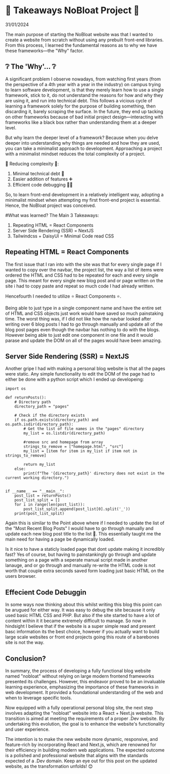 
# 🥡 Takeaways NoBloat Project 🥡
31/01/2024

The main purpose of starting the NoBloat website was that I wanted to create a website from scratch without using any prebuilt front-end libraries. From this process, I learned the fundamental reasons as to why we have these frameworks—the "Why" factor.

## ❔ The 'Why'... ❔
A significant problem I observe nowadays, from watching first years (from the perspective of a 4th year with a year in the industry) on campus trying to learn software development, is that they merely learn how to use a single framework, stick to it, do not understand the reasons for how and why they are using it, and run into technical debt. This follows a vicious cycle of learning a framework solely for the purpose of building something, then discarding it, barely scraping the surface. In the future, they end up tacking on other frameworks because of bad initial project design—interacting with frameworks like a black box rather than understanding them at a deeper level.

But why learn the deeper level of a framework? Because when you delve deeper into understanding why things are needed and how they are used, you can take a minimalist approach to development. Approaching a project with a minimalist mindset reduces the total complexity of a project.

🎲 Reducing complexity 🎲:
1. Minimal technical debt 🤌
2. Easier addition of features ➕
3. Efficient code debugging 🏃🏻‍


So, to learn front-end development in a relatively intelligent way, adopting a minimalist mindset when attempting my first front-end project is essential. Hence, the NoBloat project was conceived.

#What was learned?
The Main 3 Takeaways:
1. Repeating HTML = React Components
2. Server Side Rendering (SSR) = NextJS
3. Tailwindcss + DaisyUI = Minimal Code read CSS

## Repeating HTML = React Components
The first issue that I ran into with the site was that for every single page if I wanted to copy over the navbar, the project list, the way a list of items were ordered the HTML and CSS had to be repeated for each and every single page. This meant for every single new blog post and or page written on the site i had to copy paste and repeat so much code I had already written.

Hencefourth I needed to utilize ⭐ React Components ⭐.

Being able to just type in a single component name and have the entire set of HTML and CSS objects just work would have saved so much painstaking time. The worst thing was, if I did not like how the navbar looked after writing over 6 blog posts I had to go through manually and update all of the blog post pages even though the navbar has nothing to do with the blogs. However being able to just edit one component in one file and it would parase and update the DOM on all of the pages would have been amazing.

## Server Side Rendering (SSR) = NextJS

Another gripe I had with making a personal blog website is that all the pages were static. Any simple functionality to edit the DOM of the page had to either be done with a python script which I ended up developeing:


```
import os

def returnPosts():
    # Directory path
    directory_path = "pages"

    # Check if the directory exists
    if os.path.exists(directory_path) and os.path.isdir(directory_path):
        # Get the list of file names in the "pages" directory
        my_list = os.listdir(directory_path)

        #remove src and homepage from array
        strings_to_remove = ["homepage.html", "src"]
        my_list = [item for item in my_list if item not in strings_to_remove]

        return my_list
    else:
        print(f"The '{directory_path}' directory does not exist in the current working directory.")


if __name__ == "__main__":
    post_list = returnPosts()
    post_list_split = []
    for i in range(len(post_list)):
        post_list_split.append(post_list[0].split('_'))
    print(post_list_split)
```

Again this is similar to the Point above where if I needed to update the list of the "Most Recent Blog Posts" I would have to go through manually and update each new blog post title to the list 🤬. This essentially taught me the main need for having a page be dynamically loaded.

Is it nice to have a staticly loaded page that dont update making it incredibly fast? Yes of course, but having to painstankingly go through and update something on a page with a seperate manual script made in another lanauge, and or go through and manually re-write the HTML code is not worth that couple extra seconds saved form loading just basic HTML on the users browser. 

## Effecient Code Debuggin 

In some ways now thinking about this whilst writing this blog this point can be arugued for either way. It was easy to debug the site because it only used basic HTML CSS and PHP. But also if the site started to have a lot of content within it it became extremely difficult to manage. So now in hindsight I believe that if the website is a super simple read and present basc information its the best choice, however if you actually want to build large scale websites or front end projects going this route of a barebones site is not the way.


## Conclusion?

In summary, the process of developing a fully functional blog website named "nobloat" without relying on large modern frontend frameworks presented its challenges. However, this endeavor proved to be an invaluable learning experience, emphasizing the importance of these frameworks in web development. It provided a foundational understanding of the web and when to leverage specific tools.

Now equipped with a fully operational personal blog site, the next step involves adapting the "nobloat" website into a React + Next.js website. This transition is aimed at meeting the requirements of a proper .Dev website. By undertaking this evolution, the goal is to enhance the website's functionality and user experience.

The intention is to make the new website more dynamic, responsive, and feature-rich by incorporating React and Next.js, which are renowned for their efficiency in building modern web applications. The expected outcome is a polished and professional website that aligns with the standards expected of a .Dev domain. Keep an eye out for this post on the updated website, as the transformation unfolds! 😊







